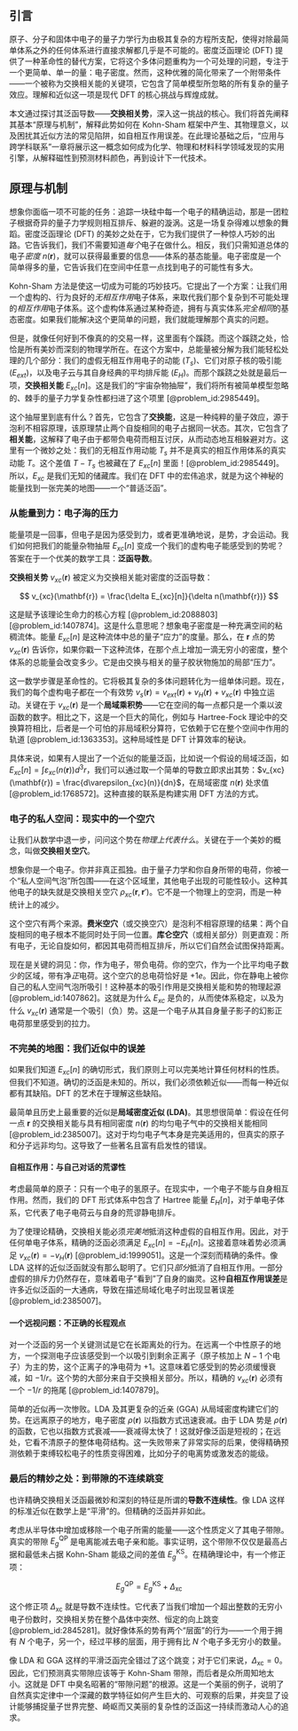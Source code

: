 ## 引言
原子、分子和固体中电子的量子力学行为由极其复杂的方程所支配，使得对除最简单体系之外的任何体系进行直接求解都几乎是不可能的。密度泛函理论 (DFT) 提供了一种革命性的替代方案，它将这个多体问题重构为一个可处理的问题，专注于一个更简单、单一的量：电子密度。然而，这种优雅的简化带来了一个附带条件——一个被称为交换相关能的关键项，它包含了简单模型所忽略的所有复杂的量子效应。理解和近似这一项是现代 DFT 的核心挑战与辉煌成就。

本文通过探讨其泛函导数——**交换相关势**，深入这一挑战的核心。我们将首先阐释其基本“原理与机制”，解释此势如何在 Kohn-Sham 框架中产生、其物理意义，以及困扰其近似方法的常见陷阱，如自相互作用误差。在此理论基础之后，“应用与跨学科联系”一章将展示这一概念如何成为化学、物理和材料科学领域发现的实用引擎，从解释磁性到预测材料颜色，再到设计下一代技术。

## 原理与机制

想象你面临一项不可能的任务：追踪一块硅中每一个电子的精确运动，那是一团粒子根据奇异的量子力学规则相互排斥、躲避的漩涡。这是一场复杂得难以想象的舞蹈。密度泛函理论 (DFT) 的美妙之处在于，它为我们提供了一种惊人巧妙的出路。它告诉我们，我们不需要知道*每个*电子在做什么。相反，我们只需知道总体的电子*密度* $n(\mathbf{r})$，就可以获得最重要的信息——体系的基态能量。电子密度是一个简单得多的量，它告诉我们在空间中任意一点找到电子的可能性有多大。

Kohn-Sham 方法是使这一切成为可能的巧妙技巧。它提出了一个方案：让我们用一个虚构的、行为良好的*无相互作用*电子体系，来取代我们那个复杂到不可能处理的*相互作用*电子体系。这个虚构体系通过某种奇迹，拥有与真实体系*完全相同*的基态密度。如果我们能解决这个更简单的问题，我们就能理解那个真实的问题。

但是，就像任何好到不像真的的交易一样，这里面有个蹊跷。而这个蹊跷之处，恰恰是所有美妙而深刻的物理学所在。在这个方案中，总能量被分解为我们能轻松处理的几个部分：我们的虚假无相互作用电子的动能 ($T_s$)、它们对原子核的吸引能 ($E_{ext}$)，以及电子云与其自身经典的平均排斥能 ($E_H$)。而那个蹊跷之处就是最后一项，**交换相关能** $E_{xc}[n]$。这是我们的“宇宙杂物抽屉”，我们将所有被简单模型忽略的、棘手的量子力学复杂性都扫进了这个项里 [@problem_id:2985449]。

这个抽屉里到底有什么？首先，它包含了**交换能**，这是一种纯粹的量子效应，源于泡利不相容原理，该原理禁止两个自旋相同的电子占据同一状态。其次，它包含了**相关能**，这解释了电子由于都带负电荷而相互讨厌，从而动态地互相躲避对方。这里有一个微妙之处：我们的无相互作用动能 $T_s$ 并不是真实的相互作用体系的真实动能 $T$。这个差值 $T - T_s$ 也被藏在了 $E_{xc}[n]$ 里面！[@problem_id:2985449]。所以，$E_{xc}$ 是我们无知的储藏库。我们在 DFT 中的宏伟追求，就是为这个神秘的能量找到一张完美的地图——一个“普适泛函”。

### 从能量到力：电子海的压力

能量项是一回事，但电子是因为感受到力，或者更准确地说，是势，才会运动。我们如何把我们的能量杂物抽屉 $E_{xc}[n]$ 变成一个我们的虚构电子能感受到的势呢？答案在于一个优美的数学工具：**泛函导数**。

**交换相关势** $v_{xc}(\mathbf{r})$ 被定义为交换相关能对密度的泛函导数：

$$
v_{xc}(\mathbf{r}) = \frac{\delta E_{xc}[n]}{\delta n(\mathbf{r})}
$$

这是赋予该理论生命力的核心方程 [@problem_id:2088803] [@problem_id:1407874]。这是什么意思呢？想象电子密度是一种充满空间的粘稠流体。能量 $E_{xc}[n]$ 是这种流体中总的量子“应力”的度量。那么，在 $\mathbf{r}$ 点的势 $v_{xc}(\mathbf{r})$ 告诉你，如果你戳一下这种流体，在那个点上增加一滴无穷小的密度，整个体系的总能量会改变多少。它是由交换与相关的量子胶状物施加的局部“压力”。

这一数学步骤是革命性的。它将极其复杂的多体问题转化为一组单体问题。现在，我们的每个虚构电子都在一个有效势 $v_s(\mathbf{r}) = v_{ext}(\mathbf{r}) + v_H(\mathbf{r}) + v_{xc}(\mathbf{r})$ 中独立运动。关键在于 $v_{xc}(\mathbf{r})$ 是一个**局域乘积势**——它在空间的每一点都只是一个乘以波函数的数字。相比之下，这是一个巨大的简化，例如与 Hartree-Fock 理论中的交换算符相比，后者是一个可怕的非局域积分算符，它依赖于它在整个空间中作用的轨道 [@problem_id:1363353]。这种局域性是 DFT 计算效率的秘诀。

具体来说，如果有人提出了一个近似的能量泛函，比如说一个假设的局域泛函，如 $E_{xc}[n] = \int \varepsilon_{xc}(n(\mathbf{r})) d^3r$，我们可以通过取一个简单的导数立即求出其势：$v_{xc}(\mathbf{r}) = \frac{d\varepsilon_{xc}(n)}{dn}$，在局域密度 $n(\mathbf{r})$ 处求值 [@problem_id:1768572]。这种直接的联系是构建实用 DFT 方法的方式。

### 电子的私人空间：现实中的一个空穴

让我们从数学中退一步，问问这个势在*物理上代表什么*。关键在于一个美妙的概念，叫做**交换相关空穴**。

想象你是一个电子。你并非真正孤独。由于量子力学和你自身所带的电荷，你被一个“私人空间气泡”所包围——在这个区域里，其他电子出现的可能性较小。这种其他电子的缺失就是交换相关空穴 $\rho_{xc}(\mathbf{r}, \mathbf{r}')$。它不是一个物理上的空洞，而是一种统计上的减少。

这个空穴有两个来源。**费米空穴**（或交换空穴）是泡利不相容原理的结果：两个自旋相同的电子根本不能同时处于同一位置。**库仑空穴**（或相关部分）则更直观：所有电子，无论自旋如何，都因其电荷而相互排斥，所以它们自然会试图保持距离。

现在是关键的洞见：你，作为电子，带负电荷。你的空穴，作为一个比平均电子数少的区域，带有净*正*电荷。这个空穴的总电荷恰好是 $+1e$。因此，你在静电上被你自己的私人空间气泡所吸引！这种基本的吸引作用是交换相关能和势的物理起源 [@problem_id:1407862]。这就是为什么 $E_{xc}$ 是负的，从而使体系稳定，以及为什么 $v_{xc}(\mathbf{r})$ 通常是一个吸引（负）势。这是一个电子从其自身量子影子的幻影正电荷那里感受到的拉力。

### 不完美的地图：我们近似中的误差

如果我们知道 $E_{xc}[n]$ 的确切形式，我们原则上可以完美地计算任何材料的性质。但我们不知道。确切的泛函是未知的。所以，我们必须依赖近似——而每一种近似都有其缺陷。DFT 的艺术在于理解这些缺陷。

最简单且历史上最重要的近似是**局域密度近似 (LDA)**。其思想很简单：假设在任何一点 $\mathbf{r}$ 的交换相关能与具有相同密度 $n(\mathbf{r})$ 的均匀电子气中的交换相关能相同 [@problem_id:2385007]。这对于均匀电子气本身是完美适用的，但真实的原子和分子远非均匀。这导致了一些著名且富有启发性的错误。

#### 自相互作用：与自己对话的荒谬性

考虑最简单的原子：只有一个电子的氢原子。在现实中，一个电子不能与自身相互作用。然而，我们的 DFT 形式体系中包含了 Hartree 能量 $E_H[n]$，对于单电子体系，它代表了电子电荷云与自身的荒谬静电排斥。

为了使理论精确，交换相关能必须*完美地*抵消这种虚假的自相互作用。因此，对于任何单电子体系，精确的泛函必须满足 $E_{xc}[n] = -E_H[n]$。这接着意味着势必须满足 $v_{xc}(\mathbf{r}) = -v_H(\mathbf{r})$ [@problem_id:1999051]。这是一个深刻而精确的条件。像 LDA 这样的近似泛函就没有那么聪明了。它们只*部分*抵消了自相互作用。一部分虚假的排斥力仍然存在，意味着电子“看到”了自身的幽灵。这种**自相互作用误差**是许多近似泛函的一大通病，导致在描述局域化电子时出现显著误差 [@problem_id:2385007]。

#### 一个远视问题：不正确的长程观点

对一个泛函的另一个关键测试是它在长距离处的行为。在远离一个中性原子的地方，一个探测电子应该感受到一个以吸引到剩余正离子（原子核加上 $N-1$ 个电子）为主的势，这个正离子的净电荷为 $+1$。这意味着它感受到的势必须缓慢衰减，如 $-1/r$。这个势的大部分来自于交换相关部分。所以，精确的 $v_{xc}(\mathbf{r})$ 必须有一个 $-1/r$ 的拖尾 [@problem_id:1407879]。

简单的近似再一次惨败。LDA 及其更复杂的近亲 (GGA) 从局域密度构建它们的势。在远离原子的地方，电子密度 $\rho(\mathbf{r})$ 以指数方式迅速衰减。由于 LDA 势是 $\rho(\mathbf{r})$ 的函数，它也以指数方式衰减——衰减得太快了！这就好像泛函是短视的；在远处，它看不清原子的整体电荷结构。这一失败带来了非常实际的后果，使得精确预测依赖于束缚较松电子的性质变得困难，比如分子的电离势或激发态的能级。

### 最后的精妙之处：到带隙的不连续跳变

也许精确交换相关泛函最微妙和深刻的特征是所谓的**导数不连续性**。像 LDA 这样的标准近似在数学上是“平滑”的。但精确的泛函并非如此。

考虑从半导体中增加或移除一个电子所需的能量——这个性质定义了其电子带隙。真实的带隙 $E_g^{\mathrm{QP}}$ 是电离能减去电子亲和能。事实证明，这个带隙不仅仅是最高占据和最低未占据 Kohn-Sham 能级之间的差值 $E_g^{\mathrm{KS}}$。在精确理论中，有一个修正项：

$$
E_g^{\mathrm{QP}} = E_g^{\mathrm{KS}} + \Delta_{\mathrm{xc}}
$$

这个修正项 $\Delta_{\mathrm{xc}}$ 就是导数不连续性。它代表了当我们增加一个超出整数的无穷小电子份数时，交换相关势在整个晶体中突然、恒定的向上跳变 [@problem_id:2845281]。就好像体系的势有两个“层面”的行为——一个用于拥有 $N$ 个电子，另一个，经过平移的层面，用于拥有比 $N$ 个电子多无穷小的数量。

像 LDA 和 GGA 这样的平滑泛函完全错过了这个跳变；对于它们来说，$\Delta_{\mathrm{xc}} = 0$。因此，它们预测真实带隙应该等于 Kohn-Sham 带隙，而后者是众所周知地太小。这就是 DFT 中臭名昭著的“带隙问题”的根源。这是一个美丽的例子，说明了自然真实定律中一个深藏的数学特征如何产生巨大的、可观察的后果，并突显了设计能够捕捉量子世界完整、崎岖而又美丽的复杂性的泛函这一持续而激动人心的追求。

